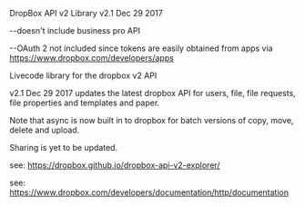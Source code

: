 DropBox API v2 Library
v2.1  Dec 29 2017

--doesn't include business pro API

--OAuth 2 not included since tokens are easily obtained from apps via https://www.dropbox.com/developers/apps

Livecode library for the dropbox v2 API

v2.1 Dec 29 2017 updates the latest dropbox API for users, file, file requests, file properties and templates and paper.

Note that async is now built in to dropbox for batch versions of copy, move, delete and upload.

Sharing is yet to be updated.

see: https://dropbox.github.io/dropbox-api-v2-explorer/

see: https://www.dropbox.com/developers/documentation/http/documentation
